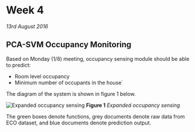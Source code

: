 # Week 4
*13rd August 2016*

## PCA-SVM Occupancy Monitoring
Based on Monday (1/8) meeting, occupancy sensing module should be able to predict:
* Room level occupancy
* Minimum number of occupants in the house`

The diagram of the system is shown in figure 1 below.

![Expanded occupancy sensing](../images/expanded-sensing.png)
    **Figure 1** *Expanded occupancy sensing*
    
The green boxes denote functions, grey documents denote raw data from ECO dataset, and blue documents denote prediction output. 
